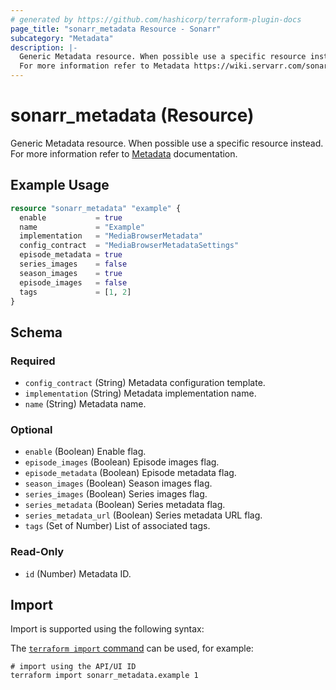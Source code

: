 ```yaml
---
# generated by https://github.com/hashicorp/terraform-plugin-docs
page_title: "sonarr_metadata Resource - Sonarr"
subcategory: "Metadata"
description: |-
  Generic Metadata resource. When possible use a specific resource instead.
  For more information refer to Metadata https://wiki.servarr.com/sonarr/settings#metadata documentation.
---
```


# sonarr_metadata (Resource)

<!-- subcategory:Metadata -->
Generic Metadata resource. When possible use a specific resource instead.
For more information refer to [Metadata](https://wiki.servarr.com/sonarr/settings#metadata) documentation.

## Example Usage

```terraform
resource "sonarr_metadata" "example" {
  enable           = true
  name             = "Example"
  implementation   = "MediaBrowserMetadata"
  config_contract  = "MediaBrowserMetadataSettings"
  episode_metadata = true
  series_images    = false
  season_images    = true
  episode_images   = false
  tags             = [1, 2]
}
```

<!-- schema generated by tfplugindocs -->
## Schema

### Required

- `config_contract` (String) Metadata configuration template.
- `implementation` (String) Metadata implementation name.
- `name` (String) Metadata name.

### Optional

- `enable` (Boolean) Enable flag.
- `episode_images` (Boolean) Episode images flag.
- `episode_metadata` (Boolean) Episode metadata flag.
- `season_images` (Boolean) Season images flag.
- `series_images` (Boolean) Series images flag.
- `series_metadata` (Boolean) Series metadata flag.
- `series_metadata_url` (Boolean) Series metadata URL flag.
- `tags` (Set of Number) List of associated tags.

### Read-Only

- `id` (Number) Metadata ID.

## Import

Import is supported using the following syntax:

The [`terraform import` command](https://developer.hashicorp.com/terraform/cli/commands/import) can be used, for example:

```shell
# import using the API/UI ID
terraform import sonarr_metadata.example 1
```
